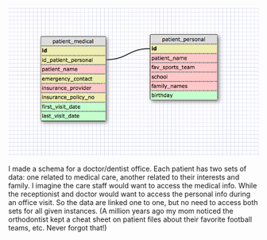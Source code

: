 ![One to one schema](imgs/bwagner_schema_one_one.png)

I made a schema for a doctor/dentist office. Each patient has two sets
of data: one related to medical care, another related to their interests
and family. I imagine the care staff would want to access the medical
info. While the receptionist and doctor would want to access the
personal info during an office visit. So the data are linked one to one,
but no need to access both sets for all given instances. (A million
years ago my mom noticed the orthodontist kept a cheat sheet on patient
files about their favorite football teams, etc. Never forgot that!)

